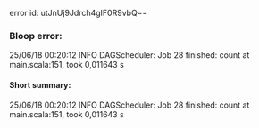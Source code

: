 error id: utJnUj9Jdrch4gIF0R9vbQ==
### Bloop error:

25/06/18 00:20:12 INFO DAGScheduler: Job 28 finished: count at main.scala:151, took 0,011643 s
#### Short summary: 

25/06/18 00:20:12 INFO DAGScheduler: Job 28 finished: count at main.scala:151, took 0,011643 s